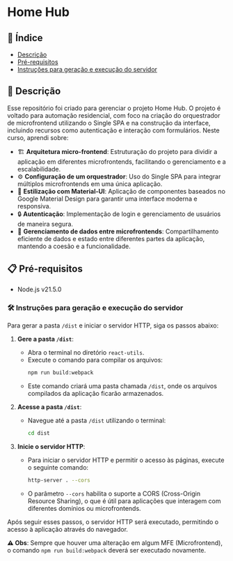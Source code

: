 ﻿# Home Hub

## 📌 Índice

- [Descrição](#descrição)
- [Pré-requisitos](#pré-requisitos)
- [Instruções para geração e execução do servidor](#instruções-para-geração-e-execução-do-servidor)

<a id="descrição"></a>

## 🌟 Descrição

Esse repositório foi criado para gerenciar o projeto Home Hub. O projeto é voltado para automação residencial, com foco na criação do orquestrador de microfrontend utilizando o Single SPA e na construção da interface, incluindo recursos como autenticação e interação com formulários. Neste curso, aprendi sobre:

- 🏗️ **Arquitetura micro-frontend**: Estruturação do projeto para dividir a aplicação em diferentes microfrontends, facilitando o gerenciamento e a escalabilidade.
- ⚙️ **Configuração de um orquestrador**: Uso do Single SPA para integrar múltiplos microfrontends em uma única aplicação.
- 🎨 **Estilização com Material-UI**: Aplicação de componentes baseados no Google Material Design para garantir uma interface moderna e responsiva.
- 🔒 **Autenticação**: Implementação de login e gerenciamento de usuários de maneira segura.
- 🔄 **Gerenciamento de dados entre microfrontends**: Compartilhamento eficiente de dados e estado entre diferentes partes da aplicação, mantendo a coesão e a funcionalidade.

<a id="pré-requisitos"></a>

## 📋 Pré-requisitos

- Node.js v21.5.0

<a id="instruções-para-geração-e-execução-do-servidor"></a>

### 🛠️ Instruções para geração e execução do servidor

Para gerar a pasta `/dist` e iniciar o servidor HTTP, siga os passos abaixo:

1. **Gere a pasta `/dist`**:

   - Abra o terminal no diretório `react-utils`.
   - Execute o comando para compilar os arquivos:
     ```bash
     npm run build:webpack
     ```
   - Este comando criará uma pasta chamada `/dist`, onde os arquivos compilados da aplicação ficarão armazenados.

2. **Acesse a pasta `/dist`**:

   - Navegue até a pasta `/dist` utilizando o terminal:
     ```bash
     cd dist
     ```

3. **Inicie o servidor HTTP**:
   - Para iniciar o servidor HTTP e permitir o acesso às páginas, execute o seguinte comando:
     ```bash
     http-server . --cors
     ```
   - O parâmetro `--cors` habilita o suporte a CORS (Cross-Origin Resource Sharing), o que é útil para aplicações que interagem com diferentes domínios ou microfrontends.

Após seguir esses passos, o servidor HTTP será executado, permitindo o acesso à aplicação através do navegador.

**⚠️ Obs**: Sempre que houver uma alteração em algum MFE (Microfrontend), o comando `npm run build:webpack` deverá ser executado novamente.

